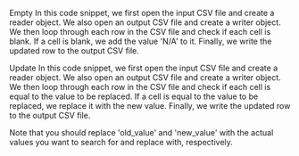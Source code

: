 Empty 
In this code snippet, we first open the input CSV file and create a reader object. We also open an output CSV file and create a writer object. We then loop through each row in the CSV file and check if each cell is blank. If a cell is blank, we add the value 'N/A' to it. Finally, we write the updated row to the output CSV file.

Update
In this code snippet, we first open the input CSV file and create a reader object. We also open an output CSV file and create a writer object. We then loop through each row in the CSV file and check if each cell is equal to the value to be replaced. If a cell is equal to the value to be replaced, we replace it with the new value. Finally, we write the updated row to the output CSV file.

Note that you should replace 'old_value' and 'new_value' with the actual values you want to search for and replace with, respectively.
